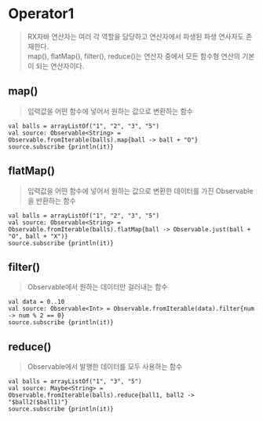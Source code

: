 # Operator1
> RX자바 연산자는 여러 각 역할을 담당하고 연산자에서 파생된 파생 연사자도 존재한다.  
map(), flatMap(), filter(), reduce()는 연산자 중에서 모든 함수형 연산의 기본이 되는 연산자이다.

## map()
> 입력값을 어떤 함수에 넣어서 원하는 값으로 변환하는 함수
```
val balls = arrayListOf("1", "2", "3", "5")
val source: Observable<String> = Observable.fromIterable(balls).map{ball -> ball + "O"}
source.subscribe {println(it)}
```

## flatMap()
> 입력값을 어떤 함수에 넣어서 원하는 값으로 변환한 데이터를 가진 Observable을 반환하는 함수
```
val balls = arrayListOf("1", "2", "3", "5")
val source: Observable<String> = Observable.fromIterable(balls).flatMap{ball -> Observable.just(ball + "O", ball + "X")}
source.subscribe {println(it)}
```

## filter()
> Observable에서 원하는 데이터만 걸러내는 함수
```
val data = 0..10
val source: Observable<Int> = Observable.fromIterable(data).filter{num -> num % 2 == 0}
source.subscribe {println(it)}
```

## reduce()
> Observable에서 발행한 데이터를 모두 사용하는 함수
```
val balls = arrayListOf("1", "3", "5")
val source: Maybe<String> = Observable.fromIterable(balls).reduce{ball1, ball2 -> "$ball2($ball1)"}
source.subscribe {println(it)}
```